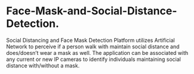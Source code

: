 # Face-Mask-and-Social-Distance-Detection.
Social Distancing and Face Mask Detection Platform utilizes Artificial Network to perceive if a person walk with maintain social distance and does/doesn’t wear a mask as well. The application can be associated with any current or new IP cameras to identify individuals maintaining social distance with/without a mask.
